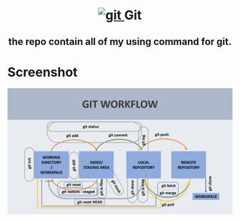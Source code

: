 <h1 align="center"><a href="https://git-scm.com/" target="_blank"> <img src="https://www.vectorlogo.zone/logos/git-scm/git-scm-icon.svg" alt="git" width="40" height="40"/> </a><b>Git</b></h1>
<h2 align="center">the repo contain all of my using command for git.</h2>

<h1>Screenshot</h1>
<p align="center">
  <img src="Screenshot/workflow.png" width="800" alt="workflow screenshot">
</p>